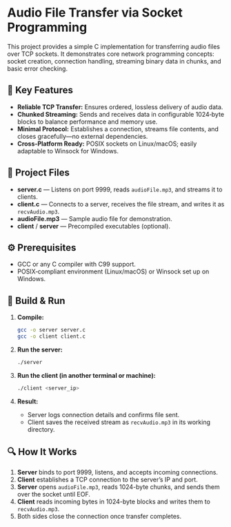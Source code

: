 # Audio File Transfer via Socket Programming

This project provides a simple C implementation for transferring audio files over TCP sockets. It demonstrates core network programming concepts: socket creation, connection handling, streaming binary data in chunks, and basic error checking.

## 🔑 Key Features

* **Reliable TCP Transfer:** Ensures ordered, lossless delivery of audio data.
* **Chunked Streaming:** Sends and receives data in configurable 1024‑byte blocks to balance performance and memory use.
* **Minimal Protocol:** Establishes a connection, streams file contents, and closes gracefully—no external dependencies.
* **Cross‑Platform Ready:** POSIX sockets on Linux/macOS; easily adaptable to Winsock for Windows.

## 📂 Project Files

* **server.c** — Listens on port 9999, reads `audioFile.mp3`, and streams it to clients.
* **client.c** — Connects to a server, receives the file stream, and writes it as `recvAudio.mp3`.
* **audioFile.mp3** — Sample audio file for demonstration.
* **client** / **server** — Precompiled executables (optional).

## ⚙️ Prerequisites

* GCC or any C compiler with C99 support.
* POSIX‑compliant environment (Linux/macOS) or Winsock set up on Windows.

## 🚀 Build & Run

1. **Compile:**

   ```bash
   gcc -o server server.c
   gcc -o client client.c
   ```
2. **Run the server:**

   ```bash
   ./server
   ```
3. **Run the client (in another terminal or machine):**

   ```bash
   ./client <server_ip>
   ```
4. **Result:**

   * Server logs connection details and confirms file sent.
   * Client saves the received stream as `recvAudio.mp3` in its working directory.

## 🔍 How It Works

1. **Server** binds to port 9999, listens, and accepts incoming connections.
2. **Client** establishes a TCP connection to the server’s IP and port.
3. **Server** opens `audioFile.mp3`, reads 1024-byte chunks, and sends them over the socket until EOF.
4. **Client** reads incoming bytes in 1024-byte blocks and writes them to `recvAudio.mp3`.
5. Both sides close the connection once transfer completes.
